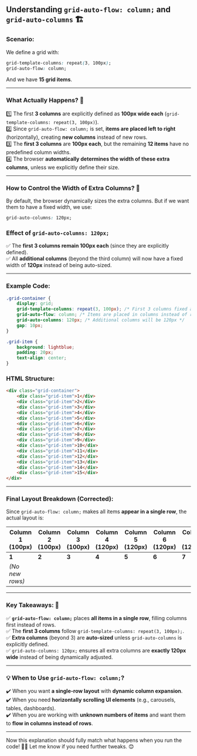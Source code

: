 ## **Understanding `grid-auto-flow: column;` and `grid-auto-columns`** 🏗️  

### **Scenario:**  
We define a grid with:  
```css
grid-template-columns: repeat(3, 100px);
grid-auto-flow: column;
```
And we have **15 grid items**.

---

### **What Actually Happens?** 🤔  
1️⃣ The first **3 columns** are explicitly defined as **100px wide each** (`grid-template-columns: repeat(3, 100px)`).  
2️⃣ Since `grid-auto-flow: column;` is set, **items are placed left to right** (horizontally), creating **new columns** instead of new rows.  
3️⃣ The **first 3 columns** are **100px each**, but the remaining **12 items** have no predefined column widths.  
4️⃣ The browser **automatically determines the width of these extra columns**, unless we explicitly define their size.  

---

### **How to Control the Width of Extra Columns?** 🎯  
By default, the browser dynamically sizes the extra columns. But if we want them to have a fixed width, we use:  

```css
grid-auto-columns: 120px;
```

### **Effect of `grid-auto-columns: 120px;`**  
✅ The **first 3 columns remain 100px each** (since they are explicitly defined).  
✅ All **additional columns** (beyond the third column) will now have a fixed width of **120px** instead of being auto-sized.  

---

### **Example Code:**  

```css
.grid-container {
    display: grid;
    grid-template-columns: repeat(3, 100px); /* First 3 columns fixed at 100px */
    grid-auto-flow: column; /* Items are placed in columns instead of rows */
    grid-auto-columns: 120px; /* Additional columns will be 120px */
    gap: 10px;
}

.grid-item {
    background: lightblue;
    padding: 20px;
    text-align: center;
}
```

### **HTML Structure:**  

```html
<div class="grid-container">
    <div class="grid-item">1</div>
    <div class="grid-item">2</div>
    <div class="grid-item">3</div>
    <div class="grid-item">4</div>
    <div class="grid-item">5</div>
    <div class="grid-item">6</div>
    <div class="grid-item">7</div>
    <div class="grid-item">8</div>
    <div class="grid-item">9</div>
    <div class="grid-item">10</div>
    <div class="grid-item">11</div>
    <div class="grid-item">12</div>
    <div class="grid-item">13</div>
    <div class="grid-item">14</div>
    <div class="grid-item">15</div>
</div>
```

---

### **Final Layout Breakdown (Corrected):**  

Since `grid-auto-flow: column;` makes all items **appear in a single row**, the actual layout is:

| Column 1 (100px) | Column 2 (100px) | Column 3 (100px) | Column 4 (120px) | Column 5 (120px) | Column 6 (120px) | Column 7 (120px) | Column 8 (120px) | Column 9 (120px) | Column 10 (120px) | ... |
|------------------|------------------|------------------|------------------|------------------|------------------|------------------|------------------|------------------|------------------|-----|
| **1**           | **2**             | **3**            | **4**            | **5**            | **6**            | **7**            | **8**            | **9**            | **10**           | ... |
| *(No new rows)* |                  |                  |                  |                  |                  |                  |                  |                  |                  |     |

---

### **Key Takeaways:** 🎯  
✅ **`grid-auto-flow: column;`** places **all items in a single row**, filling columns first instead of rows.  
✅ The **first 3 columns** follow `grid-template-columns: repeat(3, 100px);`.  
✅ **Extra columns** (beyond 3) are **auto-sized** unless `grid-auto-columns` is explicitly defined.  
✅ `grid-auto-columns: 120px;` ensures all extra columns are **exactly 120px wide** instead of being dynamically adjusted.  

---

### **💡 When to Use `grid-auto-flow: column;`?**  
✔️ When you want **a single-row layout** with **dynamic column expansion**.  
✔️ When you need **horizontally scrolling UI elements** (e.g., carousels, tables, dashboards).  
✔️ When you are working with **unknown numbers of items** and want them to **flow in columns instead of rows**.  

---

Now this explanation should fully match what happens when you run the code! 🚀🔥 Let me know if you need further tweaks. 😊